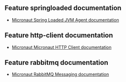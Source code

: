 ## Feature springloaded documentation

- [Micronaut Spring Loaded JVM Agent documentation](https://docs.micronaut.io/latest/guide/index.html#springloaded)

## Feature http-client documentation

- [Micronaut Micronaut HTTP Client documentation](https://docs.micronaut.io/latest/guide/index.html#httpClient)

## Feature rabbitmq documentation

- [Micronaut RabbitMQ Messaging documentation](https://micronaut-projects.github.io/micronaut-rabbitmq/latest/guide/index.html)

